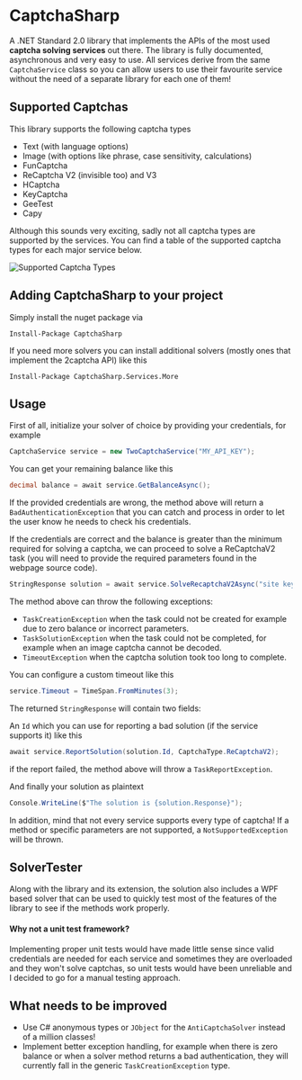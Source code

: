 # CaptchaSharp
A .NET Standard 2.0 library that implements the APIs of the most used **captcha solving services** out there.
The library is fully documented, asynchronous and very easy to use. All services derive from the same `CaptchaService` class so you can allow users to use their favourite service without the need of a separate library for each one of them!

## Supported Captchas
This library supports the following captcha types
- Text (with language options)
- Image (with options like phrase, case sensitivity, calculations)
- FunCaptcha
- ReCaptcha V2 (invisible too) and V3
- HCaptcha
- KeyCaptcha
- GeeTest
- Capy

Although this sounds very exciting, sadly not all captcha types are supported by the services. You can find a table of the supported captcha types for each major service below.

![Supported Captcha Types](https://i.imgur.com/NMUiGRf.png)

## Adding CaptchaSharp to your project
Simply install the nuget package via

`Install-Package CaptchaSharp`

If you need more solvers you can install additional solvers (mostly ones that implement the 2captcha API) like this

`Install-Package CaptchaSharp.Services.More`

## Usage
First of all, initialize your solver of choice by providing your credentials, for example
```csharp
CaptchaService service = new TwoCaptchaService("MY_API_KEY");
```

You can get your remaining balance like this
```csharp
decimal balance = await service.GetBalanceAsync();
```

If the provided credentials are wrong, the method above will return a `BadAuthenticationException` that you can catch and process in order to let the user know he needs to check his credentials.

If the credentials are correct and the balance is greater than the minimum required for solving a captcha, we can proceed to solve a ReCaptchaV2 task (you will need to provide the required parameters found in the webpage source code).

```csharp
StringResponse solution = await service.SolveRecaptchaV2Async("site key", "site url");
```

The method above can throw the following exceptions:
- `TaskCreationException` when the task could not be created for example due to zero balance or incorrect parameters.
- `TaskSolutionException` when the task could not be completed, for example when an image captcha cannot be decoded.
- `TimeoutException` when the captcha solution took too long to complete.

You can configure a custom timeout like this

```csharp
service.Timeout = TimeSpan.FromMinutes(3);
```

The returned `StringResponse` will contain two fields:

An `Id` which you can use for reporting a bad solution (if the service supports it) like this
```csharp
await service.ReportSolution(solution.Id, CaptchaType.ReCaptchaV2);
```
if the report failed, the method above will throw a `TaskReportException`.

And finally your solution as plaintext
```csharp
Console.WriteLine($"The solution is {solution.Response}");
```

In addition, mind that not every service supports every type of captcha! If a method or specific parameters are not supported, a `NotSupportedException` will be thrown.

## SolverTester
Along with the library and its extension, the solution also includes a WPF based solver that can be used to quickly test most of the features of the library to see if the methods work properly.

#### Why not a unit test framework?
Implementing proper unit tests would have made little sense since valid credentials are needed for each service and sometimes they are overloaded and they won't solve captchas, so unit tests would have been unreliable and I decided to go for a manual testing approach.

## What needs to be improved
- Use C# anonymous types or `JObject` for the `AntiCaptchaSolver` instead of a million classes!
- Implement better exception handling, for example when there is zero balance or when a solver method returns a bad authentication, they will currently fall in the generic `TaskCreationException` type.
